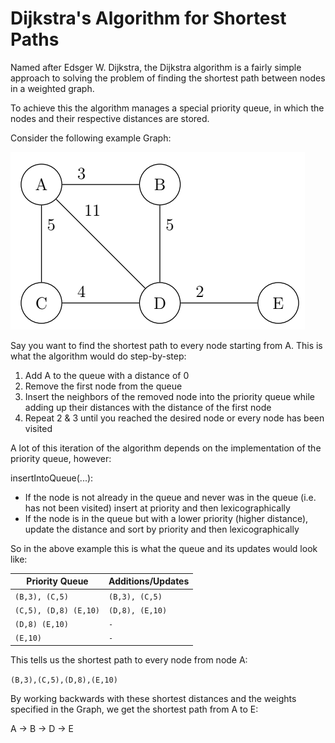 # Dijkstra's Algorithm for Shortest Paths
Named after Edsger W. Dijkstra, the 
Dijkstra algorithm is a fairly simple 
approach to solving the problem of 
finding the shortest path between nodes in 
a weighted graph.

To achieve this the algorithm manages a special
priority queue, in which the nodes and their 
respective distances are stored.

Consider the following example Graph:

![Example generated by TUMGAD](../../../../../resources/DijkstraExample.png)

Say you want to find the shortest path to every 
node starting from A. This is what the algorithm
would do step-by-step:
1. Add A to the queue with a distance of 0
2. Remove the first node from the queue
3. Insert the neighbors of the removed node into the priority queue
while adding up their distances with the distance of the first node
4. Repeat 2 & 3 until you reached the desired node or every node has been visited

A lot of this iteration of the algorithm depends on the implementation 
of the priority queue, however:

insertIntoQueue(...):
- If the node is not already in the queue and never was in the queue
(i.e. has not been visited) insert at priority and then lexicographically
- If the node is in the queue but with a lower priority (higher distance),
update the distance and sort by priority and then lexicographically

So in the above example this is what the queue and its updates would look like:

| Priority Queue  | Additions/Updates  |
|----|----|
| `(B,3), (C,5)` | `(B,3), (C,5)` |
| `(C,5), (D,8) (E,10)` | `(D,8), (E,10)` |
| `(D,8) (E,10)` | `-` |
| `(E,10)` | `-` |

This tells us the shortest path to every node from node A:

`(B,3),(C,5),(D,8),(E,10)`

By working backwards with these shortest distances and the weights
specified in the Graph, we get the shortest path from A to E:

A -> B -> D -> E
